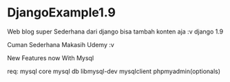 # DjangoExample1.9
Web blog super Sederhana dari django bisa tambah konten aja :v django 1.9


Cuman Sederhana Makasih Udemy :v 


New Features now With Mysql

req: mysql core
     mysql db 
     libmysql-dev
     mysqlclient
     phpmyadmin(optionals)
